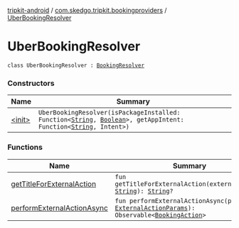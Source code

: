 [tripkit-android](../../index.md) / [com.skedgo.tripkit.bookingproviders](../index.md) / [UberBookingResolver](./index.md)

# UberBookingResolver

`class UberBookingResolver : `[`BookingResolver`](../-booking-resolver/index.md)

### Constructors

| Name | Summary |
|---|---|
| [&lt;init&gt;](-init-.md) | `UberBookingResolver(isPackageInstalled: Function<`[`String`](https://kotlinlang.org/api/latest/jvm/stdlib/kotlin/-string/index.html)`, `[`Boolean`](https://kotlinlang.org/api/latest/jvm/stdlib/kotlin/-boolean/index.html)`>, getAppIntent: Function<`[`String`](https://kotlinlang.org/api/latest/jvm/stdlib/kotlin/-string/index.html)`, Intent>)` |

### Functions

| Name | Summary |
|---|---|
| [getTitleForExternalAction](get-title-for-external-action.md) | `fun getTitleForExternalAction(externalAction: `[`String`](https://kotlinlang.org/api/latest/jvm/stdlib/kotlin/-string/index.html)`): `[`String`](https://kotlinlang.org/api/latest/jvm/stdlib/kotlin/-string/index.html)`?` |
| [performExternalActionAsync](perform-external-action-async.md) | `fun performExternalActionAsync(params: `[`ExternalActionParams`](../../com.skedgo.tripkit/-external-action-params/index.md)`): Observable<`[`BookingAction`](../../com.skedgo.tripkit/-booking-action/index.md)`>` |
